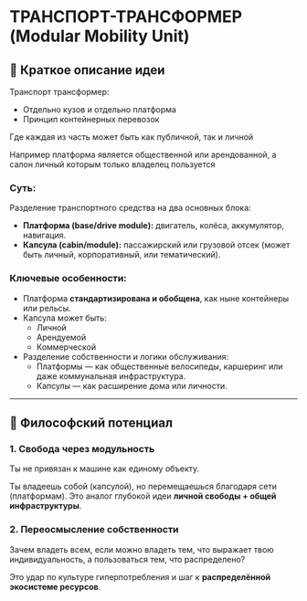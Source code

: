 # **ТРАНСПОРТ-ТРАНСФОРМЕР (Modular Mobility Unit)**

## 🔧 **Краткое описание идеи**

Транспорт трансформер:
- Отдельно кузов и отдельно платформа
- Принцип контейнерных перевозок

Где каждая из часть может быть как публичной, так и личной

Например платформа является общественной или арендованной, а салон личный которым только владелец пользуется

### Суть:
Разделение транспортного средства на два основных блока:
- **Платформа (base/drive module):** двигатель, колёса, аккумулятор, навигация.
- **Капсула (cabin/module):** пассажирский или грузовой отсек (может быть личный, корпоративный, или тематический).

### **Ключевые особенности:**
- Платформа **стандартизирована и обобщена**, как ныне контейнеры или рельсы.
- Капсула может быть:
  - Личной
  - Арендуемой
  - Коммерческой
- Разделение собственности и логики обслуживания:
  - Платформы — как общественные велосипеды, каршеринг или даже коммунальная инфраструктура.
  - Капсулы — как расширение дома или личности.

---

## 🧠 **Философский потенциал**

### **1. Свобода через модульность**
Ты не привязан к машине как единому объекту.  

Ты владеешь собой (капсулой), но перемещаешься благодаря сети (платформам). Это аналог глубокой идеи **личной свободы + общей инфраструктуры**.

### **2. Переосмысление собственности**
Зачем владеть всем, если можно владеть тем, что выражает твою индивидуальность, а пользоваться тем, что распределено?  

Это удар по культуре гиперпотребления и шаг к **распределённой экосистеме ресурсов**.